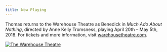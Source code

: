 ```yaml
---
title: Now Playing
---
```


Thomas returns to the Warehouse Theatre as Benedick in *Much Ado About Nothing*, directed by Anne Kelly Tromsness, playing April 20th – May 5th, 2018. For tickets and more information, visit [warehousetheatre.com](https://warehousetheatre.com/much-ado-nothing/).

[![The Warehouse Theatre](/assets/images/news/much-ado.jpg)](https://warehousetheatre.com/much-ado-nothing/)
